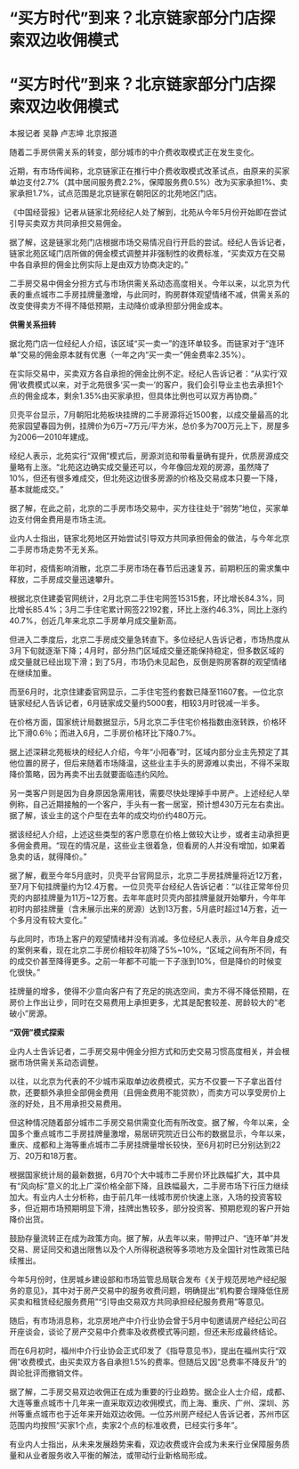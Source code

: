 # “买方时代”到来？北京链家部分门店探索双边收佣模式

# “买方时代”到来？北京链家部分门店探索双边收佣模式

本报记者 吴静 卢志坤 北京报道

随着二手房供需关系的转变，部分城市的中介费收取模式正在发生变化。

近期，有市场传闻称，北京链家正在推行中介费收取模式改革试点，由原来的买家单边支付2.7%（其中居间服务费2.2%，保障服务费0.5%）改为买家承担1%、卖家承担1.7%，试点范围是北京链家在朝阳区的北苑地区门店。

《中国经营报》记者从链家北苑经纪人处了解到，北苑从今年5月份开始即在尝试引导买卖双方共同承担交易佣金。

据了解，这是链家北苑门店根据市场交易情况自行开启的尝试。经纪人告诉记者，链家北苑区域门店所做的佣金模式调整并非强制性的收费标准，“买卖双方在交易中各自承担的佣金比例实际上是由双方协商决定的。”

二手房交易中佣金分担方式与市场供需关系动态高度相关。今年以来，以北京为代表的重点城市二手房挂牌量激增，与此同时，购房群体观望情绪不减，供需关系的改变使得卖方不得不降低预期，主动降价或承担部分佣金成本。

**供需关系扭转**

据北苑门店一位经纪人介绍，该区域“买一卖一”的连环单较多。而链家对于“连环单”交易的佣金原本就有优惠（一年之内“买一卖一”佣金费率2.35%）。

在实际交易中，买卖双方各自承担的佣金比例不定。经纪人告诉记者：“从实行‘双佣’收费模式以来，对于北苑很多‘买一卖一’的客户，我们会引导业主也去承担1个点的佣金成本，剩余1.35%由买家承担，但具体比例也可以双方再协商。”

贝壳平台显示，7月朝阳北苑板块挂牌的二手房源将近1500套，以成交量最高的北苑家园望春园为例，挂牌价为6万~7万元/平方米，总价多为700万元上下，房屋多为2006—2010年建成。

经纪人表示，北苑实行“双佣”模式后，房源浏览和带看量确有提升，优质房源成交量略有上涨。“北苑这边确实成交量还可以，今年像回龙观的房源，虽然降了10%，但还有很多难成交，但北苑这边很多房源的价格及交易成本只要一下降，基本就能成交。”

据了解，在此之前，北京的二手房市场交易中，买方往往处于“弱势”地位，买家单边支付佣金费用是市场主流。

业内人士指出，链家北苑地区开始尝试引导双方共同承担佣金的做法，与今年北京二手房市场走势不无关系。

年初时，疫情影响消散，北京二手房市场在春节后迅速复苏，前期积压的需求集中释放，二手房成交量迅速攀升。

根据北京住建委官网统计，2月北京二手住宅网签15315套，环比增长84.3%，同比增长85.4%；3月二手住宅累计网签22192套，环比上涨约46.3%，同比上涨约40.7%，创近几年来北京二手房单月成交量新高。

但进入二季度后，北京二手房成交量急转直下。多位经纪人告诉记者，市场热度从3月下旬就逐渐下降；4月时，部分热门区域成交量还能保持稳定，但多数区域的成交量就已经出现下滑；到了5月，市场仍未见起色，反倒是购房客群的观望情绪在继续加重。

而至6月时，北京住建委官网显示，二手住宅签约套数已降至11607套。一位北京链家经纪人告诉记者，6月链家成交量约5000套，相较3月时锐减一半多。

在价格方面，国家统计局数据显示，5月北京二手住宅价格指数由涨转跌，价格环比下滑0.6％；而进入6月，二手房价格环比下降0.7%。

据上述深耕北苑板块的经纪人介绍，今年“小阳春”时，区域内部分业主先预定了其他位置的房子，但后来随着市场降温，这些业主手头的房源难以卖出，不得不采取降价策略，因为再卖不出去就要面临违约风险。

另一类客户则是因为自身原因急需用钱，需要尽快处理掉手中房产。上述经纪人举例称，自己近期接触的一个客户，手头有一套一居室，预计想430万元左右卖出。据了解，该业主的这个户型在去年的成交均价约480万元。

据该经纪人介绍，上述这些类型的客户愿意在价格上做较大让步，或者主动承担更多佣金费用。“现在的情况是，这些业主很着急，但看房的人并没有增加，如果着急卖的话，就得降价。”

据了解，截至今年5月底时，贝壳平台官网显示，北京二手房挂牌量将近12万套，至7月下旬挂牌量约为12.4万套。一位贝壳平台经纪人告诉记者：“以往正常年份贝壳的内部挂牌量为11万~12万套。去年年底时贝壳内部挂牌量就开始攀升，今年年初时内部挂牌量（含未展示出来的房源）达到13万套，5月底时超过14万套，近一个多月没有较大变化。”

与此同时，市场上客户的观望情绪并没有消减。多位经纪人表示，从今年自身成交的案例来看，现在北京二手房价相较年初降了5%~10%，“区域之间有所不同，有的成交价甚至降得更多。之前一年都不可能一下子涨到10%，但是降价的时候变化很快。”

挂牌量的增多，使得不少意向客户有了充足的挑选空间，卖方不得不降低预期，在房价上作出让步，同时在交易费用上承担更多，尤其是配套较差、房龄较大的“老破小”房源。

**“双佣”模式探索**

业内人士告诉记者，二手房交易中佣金分担方式和历史交易习惯高度相关，并会根据市场供需关系动态调整。

以往，以北京为代表的不少城市采取单边收费模式，买方不仅要一下子拿出首付款，还要额外承担全部佣金费用（且佣金费用不能贷款），而卖方可以享受房价上涨的好处，且不用承担交易费用。

但这种情况随着部分城市二手房交易供需变化而有所改变。据了解，今年以来，全国多个重点城市二手房挂牌量激增，易居研究院近日公布的数据显示，今年以来，重庆、成都和上海等重点城市二手房挂牌量增长较快，至6月初时已分别达到22万、20万和18万套。

根据国家统计局的最新数据，6月70个大中城市二手房价环比跌幅扩大，其中具有“风向标”意义的北上广深价格全部下降，且跌幅最大，二手房市场下行压力继续加大。有业内人士分析称，由于前几年一线城市房价快速上涨，入场的投资客较多，但近期市场预期明显下滑，挂牌出售较多，部分投资客、预期悲观的客户开始降价出货。

鼓励存量流转正在成为政策方向。据了解，从去年以来，带押过户、“连环单”并发交易、房证同交和退出限售以及个人所得税退税等多项地方及全国针对性政策已陆续推出。

今年5月份时，住房城乡建设部和市场监管总局联合发布《关于规范房地产经纪服务的意见》，其中对于房产交易中的服务收费问题，明确提出“机构要合理降低住房买卖和租赁经纪服务费用”“引导由交易双方共同承担经纪服务费用”等意见。

随后，有市场消息称，北京房地产中介行业协会曾于5月中旬邀请房产经纪公司召开座谈会，谈论了房产交易中介费率及收费模式等问题，但还未形成最终结论。

而在6月初时，福州中介行业协会正式印发了《指导意见书》，提出在福州实行“双佣”收费模式，由买卖双方各自承担1.5%的费率。但随后又因“总费率不降反升”的舆论批评而撤销文件。

据了解，二手房交易双边收佣正在成为重要的行业趋势。据企业人士介绍，成都、大连等重点城市十几年来一直采取双边收佣模式，而上海、重庆、广州、深圳、苏州等重点城市也于近年来开始双边收佣。一位苏州房产经纪人告诉记者，苏州市区范围内均按照“买家1个点，卖家2个点的标准收费，已经实行多年”。

有业内人士指出，从未来发展趋势来看，双边收费或许会成为未来行业保障服务质量和从业者服务收入平衡的解法，或带动行业新格局形成。

